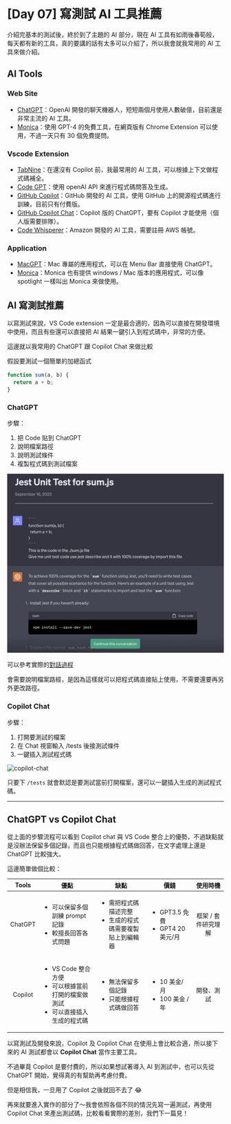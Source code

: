 # [Day 07] 寫測試 AI 工具推薦

介紹完基本的測試後，終於到了主題的 AI 部分，現在 AI 工具有如雨後春筍般，每天都有新的工具，真的要講的話有太多可以介紹了，所以我會就我常用的 AI 工具來做介紹。

## AI Tools

### Web Site

- [ChatGPT](https://chatbot.gpt.ai/)：OpenAI 開發的聊天機器人，短短兩個月使用人數破億，目前還是非常主流的 AI 工具。
- [Monica](https://www.monicahq.com/)：使用 GPT-4 的免費工具，在網頁版有 Chrome Extension 可以使用，不過一天只有 30 個免費提問。

### Vscode Extension

- [TabNine](https://marketplace.visualstudio.com/items?itemName=TabNine.tabnine-vscode)：在還沒有 Copilot 前，我最常用的 AI 工具，可以根據上下文做程式碼補全。
- [Code GPT](https://marketplace.visualstudio.com/items?itemName=DanielSanMedium.dscodegpt)：使用 openAI API 來進行程式碼問答及生成。
- [GitHub Copilot](https://marketplace.visualstudio.com/items?itemName=GitHub.copilot)：GitHub 開發的 AI 工具，使用 GitHub 上的開源程式碼進行訓練，目前只有付費版。
- [GitHub Copilot Chat](https://marketplace.visualstudio.com/items?itemName=GitHub.copilot-chat)：Copilot 版的 ChatGPT，要有 Copilot 才能使用（個人版需要排隊）。
- [Code Whisperer](https://marketplace.visualstudio.com/items?itemName=CodeWhisper.code-whisper)：Amazon 開發的 AI 工具，需要註冊 AWS 帳號。

### Application

- [MacGPT](https://goodsnooze.gumroad.com/l/menugpt)：Mac 專屬的應用程式，可以在 Menu Bar 直接使用 ChatGPT。
- [Monica](https://monica.im/)：Monica 也有提供 windows / Mac 版本的應用程式，可以像 spotlight 一樣叫出 Monica 來做使用。

## AI 寫測試推薦

以寫測試來說，VS Code extension 一定是最合適的，因為可以直接在開發環境中使用，而且有些還可以直接把 AI 結果一鍵引入到程式碼中，非常的方便。

這邊就以我常用的 ChatGPT 跟 Copilot Chat 來做比較

假設要測試一個簡單的加總函式

```js
function sum(a, b) {
  return a + b;
}
```

### ChatGPT

步驟：

1. 把 Code 貼到 ChatGPT
2. 說明檔案路徑
3. 說明測試條件
4. 複製程式碼到測試檔案

![chatgpt](/img/day7-1.png)

可以參考實際的[對話過程](https://chat.openai.com/share/b73acecd-b9af-4fa3-b2d6-426b93b0f201)

會需要說明檔案路經，是因為這樣就可以把程式碼直接貼上使用，不需要還要再另外更改路徑。

### Copilot Chat

步驟：

1. 打開要測試的檔案
2. 在 Chat 視窗輸入 /tests 後接測試條件
3. 一鍵插入測試程式碼

![copilot-chat](/img/day7-2.gif)

只要下 `/tests` 就會默認是要測試當前打開檔案，還可以一鍵插入生成的測試程式碼。

---

## ChatGPT vs Copilot Chat

從上面的步驟流程可以看到 Copilot chat 與 VS Code 整合上的優勢，不過缺點就是沒辦法保留多個記錄，而且也只能根據程式碼做回答，在文字處理上還是 ChatGPT 比較強大。

這邊簡單做個比較：

|  Tools  | 優點                                                                                                     | 缺點                                                                          | 價錢                                                  |      使用時機       |
| :-----: | -------------------------------------------------------------------------------------------------------- | ----------------------------------------------------------------------------- | ----------------------------------------------------- | :-----------------: |
| ChatGPT | <ul><li>可以保留多個訓練 prompt 記錄</li><li>較擅長回答各式問題</li></ul>                                | <ul><li>需把程式碼描述完整</li><li>生成的程式碼需要複製貼上到編輯器</li></ul> | <ul><li>GPT3.5 免費</li><li>GPT4 20 美元/月</li></ul> | 框架 / 套件研究理解 |
| Copilot | <ul><li>VS Code 整合方便</li><li>可以根據當前打開的檔案做測試</li><li>可以直接插入生成的程式碼</li></ul> | <ul><li>無法保留多個記錄</li><li>只能根據程式碼做回答</li></ul>               | <ul><li>10 美金/ 月</li><li>100 美金 /年</li></ul>    |     開發、測試      |

以寫測試及開發來說，Copilot 及 Copilot Chat 在使用上會比較合適，所以接下來的 AI 測試都會以 **Copilot Chat** 當作主要工具。

不過畢竟 Copilot 是要付費的，所以如果想試著導入 AI 到測試中，也可以先從 ChatGPT 開始，覺得真的有幫助再考慮付費。

但是相信我，一旦用了 Copilot 之後就回不去了 😂

再來就要進入實作的部分了～我會依照各個不同的情況先寫一遍測試，再使用 Copilot Chat 來產出測試碼，比較看看實際的差別，我們下一篇見！
